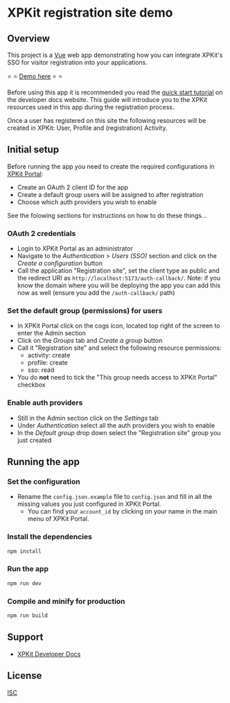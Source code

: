 # XPKit registration site demo

## Overview

This project is a [Vue](https://vuejs.org/) web app demonstrating how you can integrate XPKit's SSO for visitor registration into your applications.

:star: :star: [Demo here](https://registration-demo.xpkit.net) :star: :star:

Before using this app it is recommended you read the [quick start tutorial](https://developer.xpkit.com/getting-started/tutorials/quick-start) on the developer docs website. This guide will introduce you to the XPKit resources used in this app during the registration process.

Once a user has registered on this site the following resources will be created in XPKit: User, Profile and (registration) Activity.


## Initial setup

Before running the app you need to create the required configurations in [XPKit Portal](https://portal.xpkit.net):

- Create an OAuth 2 client ID for the app
- Create a default group users will be assigned to after registration
- Choose which auth providers you wish to enable

See the folowing sections for instructions on how to do these things...

### OAuth 2 credentials

- Login to XPKit Portal as an administrator
- Navigate to the _Authentication_ > _Users (SSO)_ section and click on the _Create a configuration_ button
- Call the application "Registration site", set the client type as public and the redirect URI as `http://localhost:5173/auth-callback/`. Note: if you know the domain where you will be deploying the app you can add this now as well (ensure you add the `/auth-callback/` path)


### Set the default group (permissions) for users

- In XPKit Portal click on the cogs icon, located top right of the screen to enter the Admin section
- Click on the _Groups_ tab and _Create a group_ button
- Call it "Registration site" and select the following resource permissions:
    - activity: create
    - profile: create
    - sso: read
- You do __not__ need to tick the "This group needs access to XPKit Portal" checkbox

### Enable auth providers

- Still in the Admin section click on the _Settings_ tab
- Under _Authentication_ select all the auth providers you wish to enable
- In the _Default group_ drop down select the "Registration site" group you just created

## Running the app

### Set the configuration

- Rename the `config.json.example` file to `config.json` and fill in all the missing values you just configured in XPKit Portal.
    - You can find your `account_id` by clicking on your name in the main menu of XPKit Portal.

### Install the dependencies

```sh
npm install
```

### Run the app

```sh
npm run dev
```

### Compile and minify for production

```sh
npm run build
```

## Support

- [XPKit Developer Docs](https://developer.xpkit.com)


## License
[ISC](LICENSE)